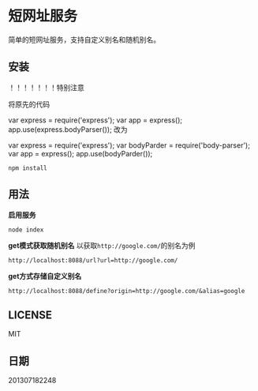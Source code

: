 # 短网址服务

简单的短网址服务，支持自定义别名和随机别名。

## 安装

！！！！！！！特别注意

将原先的代码

var express = require('express');
var app = express();
app.use(express.bodyParser());
改为

var express = require('express');
var bodyParder = require('body-parser');
var app = express();
app.use(bodyParder());





```
npm install
```

## 用法

**启用服务** 

```
node index
```

**get模式获取随机别名** 以获取`http://google.com/`的别名为例

```
http://localhost:8088/url?url=http://google.com/
```

**get方式存储自定义别名** 

```
http://localhost:8088/define?origin=http://google.com/&alias=google
```

## LICENSE

MIT

## 日期
201307182248
